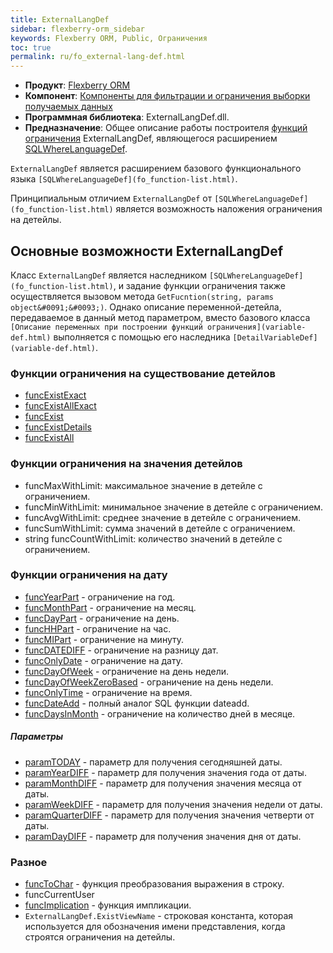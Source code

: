 ```yaml
---
title: ExternalLangDef
sidebar: flexberry-orm_sidebar
keywords: Flexberry ORM, Public, Ограничения
toc: true
permalink: ru/fo_external-lang-def.html
---
```

* **Продукт**: [Flexberry ORM](fo_flexberry-orm.html)
* **Компонент**: [Компоненты для фильтрации и ограничения выборки получаемых данных](fo_limitation.html)
* **Программная библиотека**: ExternalLangDef.dll.
* **Предназначение**: Общее описание работы построителя [функций ограничения](fo_limit-function.html) ExternalLangDef, являющегося расширением [SQLWhereLanguageDef](fo_function-list.html).

`ExternalLangDef` является расширением базового функционального языка `[SQLWhereLanguageDef](fo_function-list.html)`.

Принципиальным отличием `ExternalLangDef` от `[SQLWhereLanguageDef](fo_function-list.html)` является возможность наложения ограничения на детейлы.

## Основные возможности ExternalLangDef

Класс `ExternalLangDef` является  наследником `[SQLWhereLanguageDef](fo_function-list.html)`, и задание функции ограничения также осуществляется вызовом метода `GetFucntion(string, params object&#0091;&#0093;)`. Однако описание переменной-детейла, передаваемое в данный метод параметром, вместо базового класса `[Описание переменных при построении функций ограничения](variable-def.html)` выполняется с помощью его наследника `[DetailVariableDef](variable-def.html)`.

### Функции ограничения на существование детейлов

* [funcExistExact](fo_exist-exist-exact-exist-all-exist-all-exact.html)
* [funcExistAllExact](fo_exist-exist-exact-exist-all-exist-all-exact.html)
* [funcExist](fo_exist-exist-exact-exist-all-exist-all-exact.html)
* [funcExistDetails](fo_exist-detals.html)
* [funcExistAll](fo_exist-exist-exact-exist-all-exist-all-exact.html)

### Функции ограничения на значения детейлов

* funcMaxWithLimit: максимальное значение в детейле с ограничением.
* funcMinWithLimit: минимальное значение в детейле с ограничением.
* funcAvgWithLimit: среднее значение в детейле с ограничением.
* funcSumWithLimit: сумма значений в детейле с ограничением.
* string funcCountWithLimit: количество значений в детейле с ограничением.

### Функции ограничения на дату

* [funcYearPart](external-lang-def-restriction-on-the-date.html) - ограничение на год.
* [funcMonthPart](external-lang-def-restriction-on-the-date.html) - ограничение на месяц.
* [funcDayPart](external-lang-def-restriction-on-the-date.html) - ограничение на день.
* [funcHHPart](external-lang-def-restriction-on-the-date.html) - ограничение на час.
* [funcMIPart](external-lang-def-restriction-on-the-date.html) - ограничение на минуту.
* [funcDATEDIFF](external-lang-def-restriction-on-the-date.html) - ограничение на разницу дат.
* [funcOnlyDate](external-lang-def-restriction-on-the-date.html) - ограничение на дату.
* [funcDayOfWeek](external-lang-def-restriction-on-the-date.html) - ограничение на день недели.
* [funcDayOfWeekZeroBased](external-lang-def-restriction-on-the-date.html) - ограничение на день недели.
* [funcOnlyTime](external-lang-def-restriction-on-the-date.html) - ограничение на время.
* [funcDateAdd](external-lang-def-restriction-on-the-date.html) - полный аналог SQL функции dateadd.
* [funcDaysInMonth](external-lang-def-restriction-on-the-date.html) - ограничение на количество дней в месяце.

##### Параметры

* [paramTODAY](external-lang-def-restriction-on-the-date.html) - параметр для получения сегодняшней даты.
* [paramYearDIFF](external-lang-def-restriction-on-the-date.html) - параметр для получения значения года от даты.
* [paramMonthDIFF](external-lang-def-restriction-on-the-date.html) - параметр для получения значения месяца от даты.
* [paramWeekDIFF](external-lang-def-restriction-on-the-date.html) - параметр для получения значения недели от даты.
* [paramQuarterDIFF](external-lang-def-restriction-on-the-date.html) - параметр для получения значения четверти от даты.
* [paramDayDIFF](external-lang-def-restriction-on-the-date.html) - параметр для получения значения дня от даты.


### Разное
* [funcToChar](func-to-char.html) - функция преобразования выражения в строку.
* funcCurrentUser
* [funcImplication](implication-in-external-lang-def.html) - функция импликации.
* `ExternalLangDef.ExistViewName` - строковая константа, которая используется для обозначения имени представления, когда строятся ограничения на детейлы.
